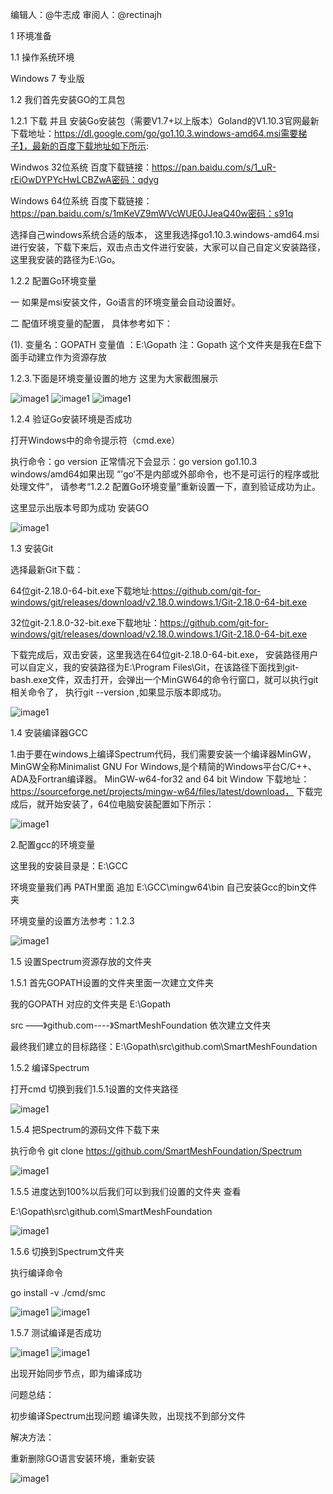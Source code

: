 
编辑人：@牛志成 审阅人：@rectinajh


1 环境准备

1.1 操作系统环境

Windows 7 专业版

1.2 我们首先安装GO的工具包

1.2.1 下载 并且 安装Go安装包（需要V1.7+以上版本）Goland的V1.10.3官网最新下载地址：https://dl.google.com/go/go1.10.3.windows-amd64.msi需要梯子】，最新的百度下载地址如下所示:

Windwos 32位系统 百度下载链接：https://pan.baidu.com/s/1_uR-rEiOwDYPYcHwLCBZwA密码：qdyg

Windows 64位系统 百度下载链接：https://pan.baidu.com/s/1mKeVZ9mWVcWUE0JJeaQ40w密码：s91q

选择自己windows系统合适的版本， 这里我选择go1.10.3.windows-amd64.msi进行安装，下载下来后，双击点击文件进行安装，大家可以自己自定义安装路径，这里我安装的路径为E:\Go。

1.2.2 配置Go环境变量

一 如果是msi安装文件，Go语言的环境变量会自动设置好。

二 配值环境变量的配置， 具体参考如下：

(1). 变量名：GOPATH 变量值 ：E:\Gopath   注：Gopath 这个文件夹是我在E盘下面手动建立作为资源存放

1.2.3.下面是环境变量设置的地方 这里为大家截图展示


![image1](https://upload-images.jianshu.io/upload_images/13976285-115945283a00206c.png)
![image1](https://upload-images.jianshu.io/upload_images/13976285-2f465bca9839b5a3.png?imageMogr2/auto-orient/strip%7CimageView2/2/w/830/format/webp)
![image1](https://upload-images.jianshu.io/upload_images/13976285-acf25d9b3534feaf.png?imageMogr2/auto-orient/strip%7CimageView2/2/w/472/format/webp)

1.2.4 验证Go安装环境是否成功

打开Windows中的命令提示符（cmd.exe）

执行命令：go version 正常情况下会显示：go version go1.10.3 windows/amd64如果出现 “’go‘不是内部或外部命令，也不是可运行的程序或批处理文件”， 请参考“1.2.2 配置Go环境变量”重新设置一下，直到验证成功为止。

这里显示出版本号即为成功 安装GO

![image1](https://upload-images.jianshu.io/upload_images/13976285-032939243ad6a88e.png?imageMogr2/auto-orient/strip%7CimageView2/2/w/673/format/webp)

1.3 安装Git

选择最新Git下载：

64位git-2.18.0-64-bit.exe下载地址:https://github.com/git-for-windows/git/releases/download/v2.18.0.windows.1/Git-2.18.0-64-bit.exe

32位git-2.1.8.0-32-bit.exe下载地址：https://github.com/git-for-windows/git/releases/download/v2.18.0.windows.1/Git-2.18.0-64-bit.exe

下载完成后，双击安装，这里我选在64位git-2.18.0-64-bit.exe， 安装路径用户可以自定义，我的安装路径为E:\Program Files\Git，在该路径下面找到git-bash.exe文件，双击打开，会弹出一个MinGW64的命令行窗口，就可以执行git相关命令了， 
执行git --version ,如果显示版本即成功。

![image1](https://upload-images.jianshu.io/upload_images/13976285-fea988fccfa5fc9d.png?imageMogr2/auto-orient/strip%7CimageView2/2/w/569/format/webp)


1.4 安装编译器GCC

1.由于要在windows上编译Spectrum代码，我们需要安装一个编译器MinGW， 
MinGW全称Minimalist GNU For Windows,是个精简的Windows平台C/C++、ADA及Fortran编译器。 
MinGW-w64-for32 and 64 bit Window 
下载地址：https://sourceforge.net/projects/mingw-w64/files/latest/download，
下载完成后，就开始安装了，64位电脑安装配置如下所示：

![image1](https://upload-images.jianshu.io/upload_images/13976285-7417c8b922a6ee1a.png?imageMogr2/auto-orient/strip%7CimageView2/2/w/523/format/webp)

2.配置gcc的环境变量 

这里我的安装目录是：E:\GCC

环境变量我们再 PATH里面 追加 E:\GCC\mingw64\bin   自己安装Gcc的bin文件夹

环境变量的设置方法参考：1.2.3

![image1](https://upload-images.jianshu.io/upload_images/13976285-439f12efc14812ef.png?imageMogr2/auto-orient/strip%7CimageView2/2/w/987/format/webp)

1.5 设置Spectrum资源存放的文件夹

1.5.1 首先GOPATH设置的文件夹里面一次建立文件夹

我的GOPATH 对应的文件夹是 E:\Gopath

src ——》github.com----》SmartMeshFoundation  依次建立文件夹

最终我们建立的目标路径：E:\Gopath\src\github.com\SmartMeshFoundation

1.5.2 编译Spectrum

打开cmd 切换到我们1.5.1设置的文件夹路径

![image1](https://upload-images.jianshu.io/upload_images/13976285-cd998da9b1c1d6f9.png?imageMogr2/auto-orient/strip%7CimageView2/2/w/560/format/webp)

1.5.4 把Spectrum的源码文件下载下来

执行命令   git clone https://github.com/SmartMeshFoundation/Spectrum

![image1](https://upload-images.jianshu.io/upload_images/13976285-5fa88b6e837e83b3.png?imageMogr2/auto-orient/strip%7CimageView2/2/w/653/format/webp)

1.5.5  进度达到100%以后我们可以到我们设置的文件夹 查看

E:\Gopath\src\github.com\SmartMeshFoundation

![image1](https://upload-images.jianshu.io/upload_images/13976285-df408736d37c86dc.png?imageMogr2/auto-orient/strip%7CimageView2/2/w/956/format/webp)


1.5.6 切换到Spectrum文件夹  

执行编译命令

go install -v ./cmd/smc

![image1](https://upload-images.jianshu.io/upload_images/13976285-3175db58ad1c4781.png?imageMogr2/auto-orient/strip%7CimageView2/2/w/649/format/webp)
![image1](https://upload-images.jianshu.io/upload_images/13976285-6e75ed740ab6a8f3.png?imageMogr2/auto-orient/strip%7CimageView2/2/w/797/format/webp)

1.5.7 测试编译是否成功

![image1](https://upload-images.jianshu.io/upload_images/13976285-cb2eea52398941c9.png?imageMogr2/auto-orient/strip%7CimageView2/2/w/635/format/webp)
![image1](https://upload-images.jianshu.io/upload_images/13976285-fe3776b5a40d59fc.png?imageMogr2/auto-orient/strip%7CimageView2/2/w/670/format/webp)

出现开始同步节点，即为编译成功

问题总结：

初步编译Spectrum出现问题 编译失败，出现找不到部分文件

解决方法：

重新删除GO语言安装环境，重新安装

![image1](https://upload-images.jianshu.io/upload_images/10170711-955610c93d589d92.png?imageMogr2/auto-orient/strip%7CimageView2/2/w/507/format/webp)



